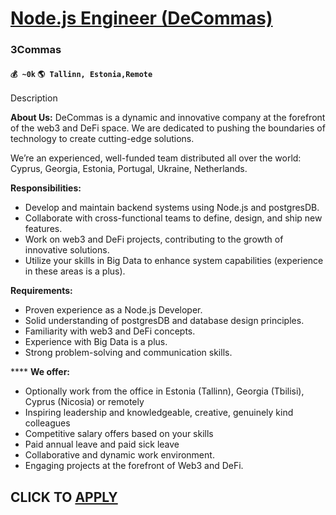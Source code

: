 # [Node.js Engineer (DeCommas)](https://www.remotewlb.com/apply/node-js-engineer-decommas)  
### 3Commas  
#### `💰 ~0k` `🌎 Tallinn, Estonia,Remote`  

Description

**About Us:** DeCommas is a dynamic and innovative company at the forefront of the web3 and DeFi space. We are dedicated to pushing the boundaries of technology to create cutting-edge solutions.

We’re an experienced, well-funded team distributed all over the world: Cyprus, Georgia, Estonia, Portugal, Ukraine, Netherlands.

 **Responsibilities:**

  * Develop and maintain backend systems using Node.js and postgresDB.
  * Collaborate with cross-functional teams to define, design, and ship new features.
  * Work on web3 and DeFi projects, contributing to the growth of innovative solutions.
  * Utilize your skills in Big Data to enhance system capabilities (experience in these areas is a plus).

 **Requirements:**

  * Proven experience as a Node.js Developer.
  * Solid understanding of postgresDB and database design principles.
  * Familiarity with web3 and DeFi concepts.
  * Experience with Big Data is a plus.
  * Strong problem-solving and communication skills.

 **** **We offer:**

  * Optionally work from the office in Estonia (Tallinn), Georgia (Tbilisi), Cyprus (Nicosia) or remotely
  * Inspiring leadership and knowledgeable, creative, genuinely kind colleagues
  * Competitive salary offers based on your skills
  * Paid annual leave and paid sick leave
  * Collaborative and dynamic work environment.
  * Engaging projects at the forefront of Web3 and DeFi.

  
## CLICK TO [APPLY](https://www.remotewlb.com/apply/node-js-engineer-decommas)

